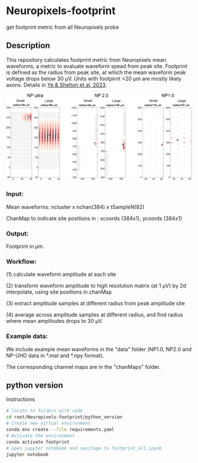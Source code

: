 # Neuropixels-footprint
get footprint metric from all Neuropixels probe

## Description
This repository calculates footprint metric from Neuropixels mean waveforms, a metric to evaluate waveform spead from peak site.
Footprint is defined as the radius from peak site, at which the mean waveform peak voltage drops below 30 μV.
Units with footpirnt <20 μm are mostly likely axons. Details in [Ye & Shelton et al, 2023](https://www.biorxiv.org/content/10.1101/2023.08.23.554527v3).

![examples](https://github.com/zhiwen10/Neuropixels-footprint/blob/main/examples.png)

### Input: 

Mean waveforms: ncluster x nchan(384) x tSampleN(82)

ChanMap to indicate site positions in : xcoords (384x1), ycoords (384x1) 

### Output:

Footprint in μm.

### Workflow:

(1) calculate waveform amplitude at each site

(2) transform waveform amplitude to high resolution matrix (at 1 μV) by 2d interpolate, using site positions in chanMap

(3) extract amplitude samples at different radius from peak amplitude site

(4) average across amplitude samples at different radius, and find radius where mean amplitudes drops to 30 μV. 

### Example data:
We include example mean waveforms in the "data" folder (NP1.0, NP2.0 and NP-UHD data in *.mat and *.npy format).

The corresponding channel maps are in the "chanMaps" folder.   

## python version

Instructions
```bash
# locate to folders with code
cd root/Neuropixels-footprint/python_version
# Create new virtual environment
conda env create --file requirements.yaml
# Activate the environment
conda activate footprint
# open jupyter notebook and navitage to footprint_all.ipynb
jupyter notebook
```
